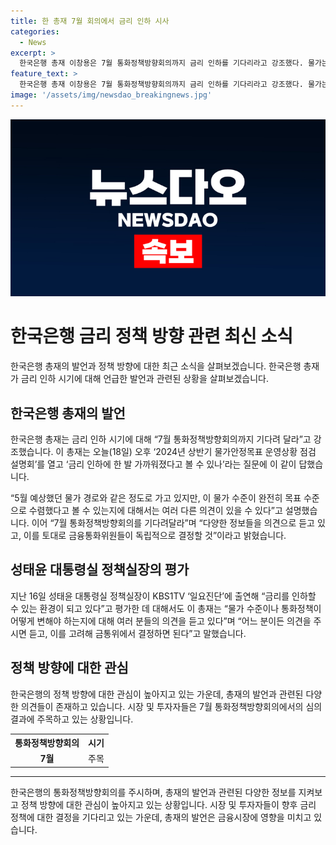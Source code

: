 ```yaml
---
title: 한 총재 7월 회의에서 금리 인하 시사
categories:
  - News
excerpt: >
  한국은행 총재 이창용은 7월 통화정책방향회의까지 금리 인하를 기다리라고 강조했다. 물가는 목표에 수렴했는지 여러 의견이 있고, 통화정책은 독립적으로 결정할 예정이라고 밝혔다. 성태윤 대통령실 정책실장의 금리 인하 가능성 발언에 대해 다양한 의견을 수렴하고 고려할 것이라고 강조했다. 7월 회의까지 금리 동향을 지켜볼 필요가 있을 것으로 보인다.
feature_text: >
  한국은행 총재 이창용은 7월 통화정책방향회의까지 금리 인하를 기다리라고 강조했다. 물가는 목표에 수렴했는지 여러 의견이 있고, 통화정책은 독립적으로 결정할 예정이라고 밝혔다. 성태윤 대통령실 정책실장의 금리 인하 가능성 발언에 대해 다양한 의견을 수렴하고 고려할 것이라고 강조했다. 7월 회의까지 금리 동향을 지켜볼 필요가 있을 것으로 보인다.
image: '/assets/img/newsdao_breakingnews.jpg'
---
```


<p><img src="/assets/img/newsdao_breakingnews.jpg" alt="pcversion 속보" /></p>

<h1>한국은행 금리 정책 방향 관련 최신 소식</h1>

<p data-ke-size="size16">한국은행 총재의 발언과 정책 방향에 대한 최근 소식을 살펴보겠습니다. 한국은행 총재가 금리 인하 시기에 대해 언급한 발언과 관련된 상황을 살펴보겠습니다.</p>

<h2 data-ke-size="size26">한국은행 총재의 발언</h2>

<p>한국은행 총재는 금리 인하 시기에 대해 “7월 통화정책방향회의까지 기다려 달라”고 강조했습니다. 이 총재는 오늘(18일) 오후 ‘2024년 상반기 물가안정목표 운영상황 점검 설명회’를 열고 ‘금리 인하에 한 발 가까워졌다고 볼 수 있나’라는 질문에 이 같이 답했습니다.</p>

<p>“5월 예상했던 물가 경로와 같은 정도로 가고 있지만, 이 물가 수준이 완전히 목표 수준으로 수렴했다고 볼 수 있는지에 대해서는 여러 다른 의견이 있을 수 있다”고 설명했습니다. 이어 “7월 통화정책방향회의를 기다려달라”며 “다양한 정보들을 의견으로 듣고 있고, 이를 토대로 금융통화위원들이 독립적으로 결정할 것”이라고 밝혔습니다.</p>

<h2 data-ke-size="size26">성태윤 대통령실 정책실장의 평가</h2>

<p>지난 16일 성태윤 대통령실 정책실장이 KBS1TV ‘일요진단’에 출연해 “금리를 인하할 수 있는 환경이 되고 있다”고 평가한 데 대해서도 이 총재는 “물가 수준이나 통화정책이 어떻게 변해야 하는지에 대해 여러 분들의 의견을 듣고 있다”며 “어느 분이든 의견을 주시면 듣고, 이를 고려해 금통위에서 결정하면 된다”고 말했습니다.</p>

<h2 data-ke-size="size26">정책 방향에 대한 관심</h2>

<p>한국은행의 정책 방향에 대한 관심이 높아지고 있는 가운데, 총재의 발언과 관련된 다양한 의견들이 존재하고 있습니다. 시장 및 투자자들은 7월 통화정책방향회의에서의 심의 결과에 주목하고 있는 상황입니다.</p>

<table>
  <tr>
    <th>통화정책방향회의</th>
    <th>시기</th>
  </tr>
  <tr>
    <td style="text-align: center; height: 17px;"><b>7월</b></td>
    <td style="text-align: center;">주목</td>
  </tr>
</table>

<hr>

<p data-ke-size="size16">한국은행의 통화정책방향회의를 주시하며, 총재의 발언과 관련된 다양한 정보를 지켜보고 정책 방향에 대한 관심이 높아지고 있는 상황입니다. 시장 및 투자자들이 향후 금리 정책에 대한 결정을 기다리고 있는 가운데, 총재의 발언은 금융시장에 영향을 미치고 있습니다.</p>

